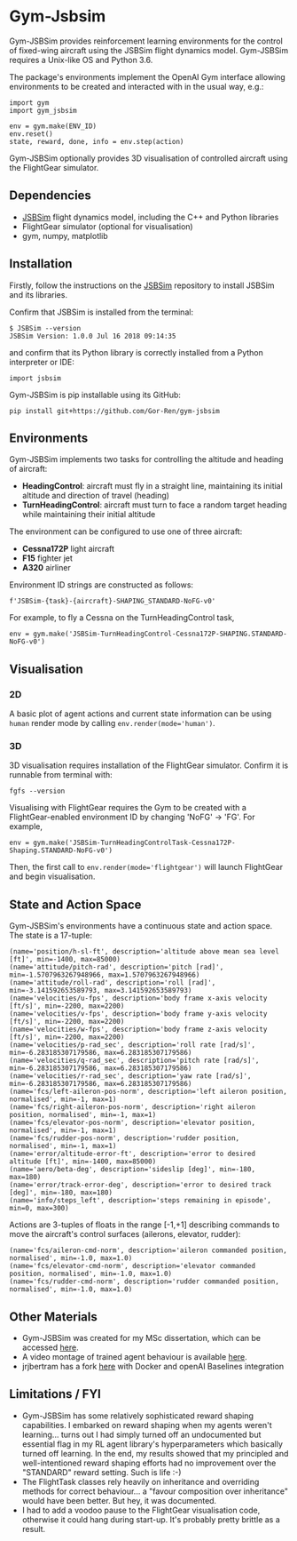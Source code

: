 # Gym-Jsbsim

Gym-JSBSim provides reinforcement learning environments for the control of fixed-wing aircraft using the JSBSim flight dynamics model. Gym-JSBSim requires a Unix-like OS and Python 3.6.

The package's environments implement the OpenAI Gym interface allowing environments to be created and interacted with in the usual way, e.g.:

```
import gym
import gym_jsbsim

env = gym.make(ENV_ID)
env.reset()
state, reward, done, info = env.step(action)
```

Gym-JSBSim optionally provides 3D visualisation of controlled aircraft using the FlightGear simulator.

## Dependencies

* [JSBSim](https://github.com/JSBSim-Team/jsbsim) flight dynamics model, including the C++ and Python libraries
* FlightGear simulator (optional for visualisation)
* gym, numpy, matplotlib

## Installation
Firstly, follow the instructions on the [JSBSim](https://github.com/JSBSim-Team/jsbsim) repository to install JSBSim and its libraries.

Confirm that JSBSim is installed from the terminal:

```
$ JSBSim --version
JSBSim Version: 1.0.0 Jul 16 2018 09:14:35
```

and confirm that its Python library is correctly installed from a Python interpreter or IDE:

```
import jsbsim
```

Gym-JSBSim is pip installable using its GitHub:

```
pip install git+https://github.com/Gor-Ren/gym-jsbsim
```

## Environments

Gym-JSBSim implements two tasks for controlling the altitude and heading of aircraft:

* **HeadingControl**: aircraft must fly in a straight line, maintaining its initial altitude and direction of travel (heading)
* **TurnHeadingControl**: aircraft must turn to face a random target heading while maintaining their initial altitude

The environment can be configured to use one of three aircraft:

* **Cessna172P** light aircraft
* **F15** fighter jet
* **A320** airliner



Environment ID strings are constructed as follows:
```
f'JSBSim-{task}-{aircraft}-SHAPING_STANDARD-NoFG-v0'
```

For example, to fly a Cessna on the TurnHeadingControl task,

```
env = gym.make('JSBSim-TurnHeadingControl-Cessna172P-SHAPING.STANDARD-NoFG-v0')
```


## Visualisation

### 2D

A basic plot of agent actions and current state information can be using `human` render mode by calling `env.render(mode='human')`.


### 3D

3D visualisation requires installation of the FlightGear simulator. Confirm it is runnable from terminal with:

```
fgfs --version
```

Visualising with FlightGear requires the Gym to be created with a FlightGear-enabled environment ID by changing 'NoFG' -> 'FG'. For example,
```
env = gym.make('JSBSim-TurnHeadingControlTask-Cessna172P-Shaping.STANDARD-NoFG-v0')
```
Then, the first call to `env.render(mode='flightgear')` will launch FlightGear and begin visualisation. 

## State and Action Space

Gym-JSBSim's environments have a continuous state and action space. The state is a 17-tuple:

```
(name='position/h-sl-ft', description='altitude above mean sea level [ft]', min=-1400, max=85000)
(name='attitude/pitch-rad', description='pitch [rad]', min=-1.5707963267948966, max=1.5707963267948966)
(name='attitude/roll-rad', description='roll [rad]', min=-3.141592653589793, max=3.141592653589793)
(name='velocities/u-fps', description='body frame x-axis velocity [ft/s]', min=-2200, max=2200)
(name='velocities/v-fps', description='body frame y-axis velocity [ft/s]', min=-2200, max=2200)
(name='velocities/w-fps', description='body frame z-axis velocity [ft/s]', min=-2200, max=2200)
(name='velocities/p-rad_sec', description='roll rate [rad/s]', min=-6.283185307179586, max=6.283185307179586)
(name='velocities/q-rad_sec', description='pitch rate [rad/s]', min=-6.283185307179586, max=6.283185307179586)
(name='velocities/r-rad_sec', description='yaw rate [rad/s]', min=-6.283185307179586, max=6.283185307179586)
(name='fcs/left-aileron-pos-norm', description='left aileron position, normalised', min=-1, max=1)
(name='fcs/right-aileron-pos-norm', description='right aileron position, normalised', min=-1, max=1)
(name='fcs/elevator-pos-norm', description='elevator position, normalised', min=-1, max=1)
(name='fcs/rudder-pos-norm', description='rudder position, normalised', min=-1, max=1)
(name='error/altitude-error-ft', description='error to desired altitude [ft]', min=-1400, max=85000)
(name='aero/beta-deg', description='sideslip [deg]', min=-180, max=180)
(name='error/track-error-deg', description='error to desired track [deg]', min=-180, max=180)
(name='info/steps_left', description='steps remaining in episode', min=0, max=300)
 ```
 Actions are 3-tuples of floats in the range [-1,+1] describing commands to move the aircraft's control surfaces (ailerons, elevator, rudder):
 ```
 (name='fcs/aileron-cmd-norm', description='aileron commanded position, normalised', min=-1.0, max=1.0)
 (name='fcs/elevator-cmd-norm', description='elevator commanded position, normalised', min=-1.0, max=1.0)
 (name='fcs/rudder-cmd-norm', description='rudder commanded position, normalised', min=-1.0, max=1.0)
 ```
## Other Materials

* Gym-JSBSim was created for my MSc dissertation, which can be accessed [here](https://drive.google.com/open?id=1jPLG-OYcPiffh4ZAWW1N1__4l68jh-G_). 
* A video montage of trained agent behaviour is available [here](https://drive.google.com/open?id=1wEq4Fg31Nf_6jb6bLLO24gt15GaZ-wbv).
* jrjbertram has a fork [here](https://github.com/jrjbertram/jsbsim_rl) with Docker and openAI Baselines integration

## Limitations / FYI

* Gym-JSBSim has some relatively sophisticated reward shaping capabilities. I embarked on reward shaping when my agents weren't learning... turns out I had simply turned off an undocumented but essential flag in my RL agent library's hyperparameters which basically turned off learning. In the end, my results showed that my principled and well-intentioned reward shaping efforts had no improvement over the "STANDARD" reward setting. Such is life :-)
* The FlightTask classes rely heavily on inheritance and overriding methods for correct behaviour... a "favour composition over inheritance" would have been better. But hey, it was documented.
* I had to add a voodoo pause to the FlightGear visualisation code, otherwise it could hang during start-up. It's probably pretty brittle as a result.




